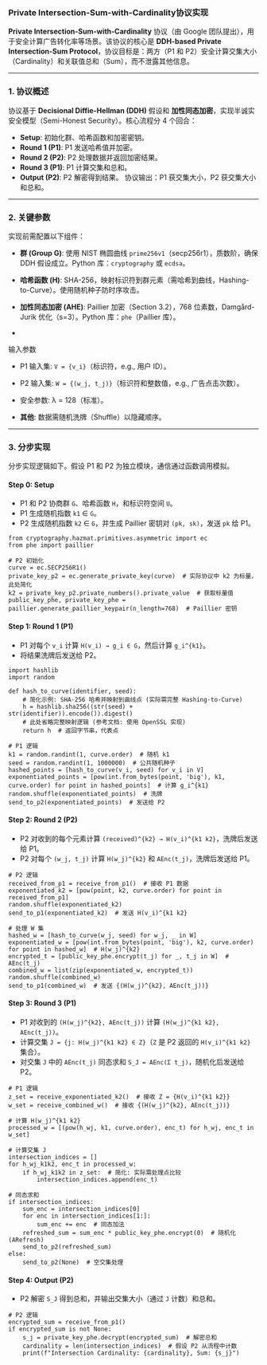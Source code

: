 ### Private Intersection-Sum-with-Cardinality协议实现

**Private Intersection-Sum-with-Cardinality** 协议（由 Google 团队提出），用于安全计算广告转化率等场景。该协议的核心是 **DDH-based Private Intersection-Sum Protocol**，协议目标是：两方（P1 和 P2）安全计算交集大小（Cardinality）和关联值总和（Sum），而不泄露其他信息。

------

### 1. 协议概述

协议基于 **Decisional Diffie-Hellman (DDH)** 假设和 **加性同态加密**，实现半诚实安全模型（Semi-Honest Security）。核心流程分 4 个回合：

- **Setup**: 初始化群、哈希函数和加密密钥。
- **Round 1 (P1)**: P1 发送哈希值并加密。
- **Round 2 (P2)**: P2 处理数据并返回加密结果。
- **Round 3 (P1)**: P1 计算交集和总和。
- **Output (P2)**: P2 解密得到结果。
   协议输出：P1 获交集大小，P2 获交集大小和总和。

------

### 2. 关键参数

实现前需配置以下组件：

- **群 (Group G)**: 使用 NIST 椭圆曲线 `prime256v1`（secp256r1），质数阶，确保 DDH 假设成立。Python 库：`cryptography` 或 `ecdsa`。

- **哈希函数 (H)**: SHA-256，映射标识符到群元素（需哈希到曲线，Hashing-to-Curve）。使用随机种子防时序攻击。

- **加性同态加密 (AHE)**: Paillier 加密（Section 3.2），768 位素数，Damgård-Jurik 优化（s=3）。Python 库：`phe`（Paillier 库）。

- 

  输入参数

  - P1 输入集: `V = {v_i}`（标识符，e.g., 用户 ID）。
  - P2 输入集: `W = {(w_j, t_j)}`（标识符和整数值，e.g., 广告点击次数）。
  - 安全参数: λ = 128（标准）。

- **其他**: 数据需随机洗牌（Shuffle）以隐藏顺序。

------

### 3. 分步实现

分步实现逻辑如下。假设 P1 和 P2 为独立模块，通信通过函数调用模拟。

#### **Step 0: Setup**

- P1 和 P2 协商群 `G`、哈希函数 `H`，和标识符空间 `U`。
- P1 生成随机指数 `k1` ∈ `G`。
- P2 生成随机指数 `k2` ∈ `G`，并生成 Paillier 密钥对 `(pk, sk)`，发送 `pk` 给 P1。

```
from cryptography.hazmat.primitives.asymmetric import ec
from phe import paillier

# P2 初始化
curve = ec.SECP256R1()
private_key_p2 = ec.generate_private_key(curve)  # 实际协议中 k2 为标量，此处简化
k2 = private_key_p2.private_numbers().private_value  # 获取标量值
public_key_phe, private_key_phe = paillier.generate_paillier_keypair(n_length=768)  # Paillier 密钥
```

#### **Step 1: Round 1 (P1)**

- P1 对每个 `v_i` 计算 `H(v_i) → g_i ∈ G`，然后计算 `g_i^{k1}`。
- 将结果洗牌后发送给 P2。

```
import hashlib
import random

def hash_to_curve(identifier, seed):
    # 简化示例: SHA-256 哈希并映射到曲线点 (实际需完整 Hashing-to-Curve)
    h = hashlib.sha256((str(seed) + str(identifier)).encode()).digest()
    # 此处省略完整映射逻辑 (参考文档: 使用 OpenSSL 实现)
    return h  # 返回字节串，代表点

# P1 逻辑
k1 = random.randint(1, curve.order)  # 随机 k1
seed = random.randint(1, 1000000)  # 公共随机种子
hashed_points = [hash_to_curve(v_i, seed) for v_i in V]
exponentiated_points = [pow(int.from_bytes(point, 'big'), k1, curve.order) for point in hashed_points]  # 计算 g_i^{k1}
random.shuffle(exponentiated_points)  # 洗牌
send_to_p2(exponentiated_points)  # 发送给 P2
```

#### **Step 2: Round 2 (P2)**

- P2 对收到的每个元素计算 `(received)^{k2} → H(v_i)^{k1 k2}`，洗牌后发送给 P1。
- P2 对每个 `(w_j, t_j)` 计算 `H(w_j)^{k2}` 和 `AEnc(t_j)`，洗牌后发送给 P1。

```
# P2 逻辑
received_from_p1 = receive_from_p1()  # 接收 P1 数据
exponentiated_k2 = [pow(point, k2, curve.order) for point in received_from_p1]
random.shuffle(exponentiated_k2)
send_to_p1(exponentiated_k2)  # 发送 H(v_i)^{k1 k2}

# 处理 W 集
hashed_w = [hash_to_curve(w_j, seed) for w_j, _ in W]
exponentiated_w = [pow(int.from_bytes(point, 'big'), k2, curve.order) for point in hashed_w]  # H(w_j)^{k2}
encrypted_t = [public_key_phe.encrypt(t_j) for _, t_j in W]  # AEnc(t_j)
combined_w = list(zip(exponentiated_w, encrypted_t))
random.shuffle(combined_w)
send_to_p1(combined_w)  # 发送 {(H(w_j)^{k2}, AEnc(t_j))}
```

#### **Step 3: Round 3 (P1)**

- P1 对收到的 `(H(w_j)^{k2}, AEnc(t_j))` 计算 `(H(w_j)^{k1 k2}, AEnc(t_j))`。
- 计算交集 `J = {j: H(w_j)^{k1 k2} ∈ Z}`（`Z` 是 P2 返回的 `H(v_i)^{k1 k2}` 集合）。
- 对交集 `J` 中的 `AEnc(t_j)` 同态求和 `S_J = AEnc(Σ t_j)`，随机化后发送给 P2。

```
# P1 逻辑
z_set = receive_exponentiated_k2()  # 接收 Z = {H(v_i)^{k1 k2}}
w_set = receive_combined_w()  # 接收 {(H(w_j)^{k2}, AEnc(t_j))}

# 计算 H(w_j)^{k1 k2}
processed_w = [(pow(h_wj, k1, curve.order), enc_t) for h_wj, enc_t in w_set]

# 计算交集 J
intersection_indices = []
for h_wj_k1k2, enc_t in processed_w:
    if h_wj_k1k2 in z_set:  # 简化: 实际需处理点比较
        intersection_indices.append(enc_t)

# 同态求和
if intersection_indices:
    sum_enc = intersection_indices[0]
    for enc in intersection_indices[1:]:
        sum_enc += enc  # 同态加法
    refreshed_sum = sum_enc * public_key_phe.encrypt(0)  # 随机化 (ARefresh)
    send_to_p2(refreshed_sum)
else:
    send_to_p2(None)  # 空交集处理
```

#### **Step 4: Output (P2)**

- P2 解密 `S_J` 得到总和，并输出交集大小（通过 `J` 计数）和总和。

```
# P2 逻辑
encrypted_sum = receive_from_p1()
if encrypted_sum is not None:
    s_j = private_key_phe.decrypt(encrypted_sum)  # 解密总和
    cardinality = len(intersection_indices)  # 假设 P2 从流程中计数
    print(f"Intersection Cardinality: {cardinality}, Sum: {s_j}")
```

